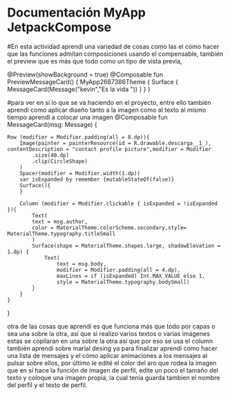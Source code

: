 # Documentación MyApp JetpackCompose

#En esta actividad aprendí una variedad de cosas como las el cómo hacer que las funciones admitan composiciones usando el compensable, también el preview que es más que todo como un tipo de vista previa,

@Preview(showBackground = true)
@Composable
fun PreviewMessageCard() {
    MyApp2687386Theme {
        Surface {
            MessageCard(Message("kevin","Es la vida  "))
        }
    }
}

#para ver en si lo que se va haciendo en el proyecto, entre ello también aprendí como aplicar diseño tanto a la imagen como al texto al mismo tiempo aprendí a colocar una imagen
@Composable
fun MessageCard(msg: Message) {

    Row (modifier = Modifier.padding(all = 8.dp)){
        Image(painter = painterResource(id = R.drawable.descarga__1_), contentDescription = "contact profile picture",modifier = Modifier
            .size(40.dp)
            .clip(CircleShape)
        )
        Spacer(modifier = Modifier.width(1.dp))
        var isExpanded by remember {mutableStateOf(false)}
        Surface(){
        }

        Column (modifier = Modifier.clickable { isExpanded = !isExpanded }){
            Text(
            text = msg.author,
            color = MaterialTheme.colorScheme.secondary,style= MaterialTheme.typography.titleSmall
            )
            Surface(shape = MaterialTheme.shapes.large, shadowElevation = 1.dp) {
                Text(
                    text = msg.body,
                    modifier = Modifier.padding(all = 4.dp),
                    maxLines = if (isExpanded) Int.MAX_VALUE else 1,
                    style = MaterialTheme.typography.bodySmall)
            }
        }
    }
}


otra de las cosas que aprendí es que funciona más que todo por capas o sea una sobre la otra, así que si realizo varios textos o varias imágenes estas se copilaran en una sobre la otra así que por eso se usa el column también aprendí sobre marial desing ya para finalizar aprendí como hacer una lista de mensajes y el cómo aplicar animaciones a los mensajes al pulsar sobre ellos, por último le edité el color del aro que rodea la imagen que en sí hace la función de imagen de perfil, edite un poco el tamaño del texto y coloque una imagen propia, la cual tenía guarda tambien el nombre del perfil y el texto de perfil.
